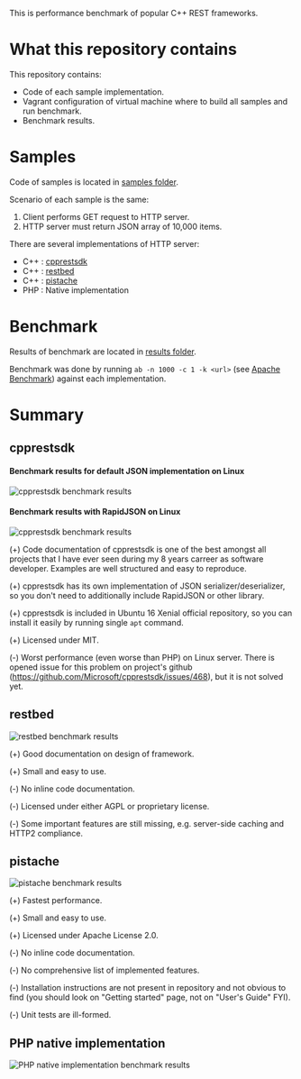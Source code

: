 This is performance benchmark of popular C++ REST frameworks.

# What this repository contains

This repository contains:

- Code of each sample implementation.
- Vagrant configuration of virtual machine where to build all samples and run benchmark.
- Benchmark results.

# Samples

Code of samples is located in [samples folder](https://github.com/metamaker/cpp-rest-frameworks-benchmark/tree/master/samples).

Scenario of each sample is the same:

1. Client performs GET request to HTTP server.
2. HTTP server must return JSON array of 10,000 items.

There are several implementations of HTTP server:

- C++ : [cpprestsdk](https://github.com/Microsoft/cpprestsdk)
- C++ : [restbed](https://github.com/corvusoft/restbed)
- C++ : [pistache](https://github.com/oktal/pistache)
- PHP : Native implementation

# Benchmark

Results of benchmark are located in [results folder](https://github.com/metamaker/cpp-rest-frameworks-benchmark/tree/master/results).

Benchmark was done by running `ab -n 1000 -c 1 -k <url>` (see [Apache Benchmark](https://httpd.apache.org/docs/2.4/programs/ab.html)) against each implementation.

# Summary

## cpprestsdk

#### Benchmark results for default JSON implementation on Linux

![cpprestsdk benchmark results](https://raw.githubusercontent.com/metamaker/cpp-rest-frameworks-benchmark/master/results/benchmark-cpprestsdk-default_json_impl.png)

#### Benchmark results with RapidJSON on Linux

![cpprestsdk benchmark results](https://raw.githubusercontent.com/metamaker/cpp-rest-frameworks-benchmark/master/results/benchmark-cpprestsdk-rapidjson.png)

(+) Code documentation of cpprestsdk is one of the best amongst all projects that I have ever seen during my 8 years carreer as software developer. Examples are well structured and easy to reproduce.

(+) cpprestsdk has its own implementation of JSON serializer/deserializer, so you don't need to additionally include RapidJSON or other library.

(+) cpprestsdk is included in Ubuntu 16 Xenial official repository, so you can install it easily by running single `apt` command.

(+) Licensed under MIT.

(-) Worst performance (even worse than PHP) on Linux server. There is opened issue for this problem on project's github (https://github.com/Microsoft/cpprestsdk/issues/468), but it is not solved yet.

## restbed

![restbed benchmark results](https://raw.githubusercontent.com/metamaker/cpp-rest-frameworks-benchmark/master/results/benchmark-restbed.png)

(+) Good documentation on design of framework.

(+) Small and easy to use.

(-) No inline code documentation.

(-) Licensed under either AGPL or proprietary license.

(-) Some important features are still missing, e.g. server-side caching and HTTP2 compliance.

## pistache

![pistache benchmark results](https://raw.githubusercontent.com/metamaker/cpp-rest-frameworks-benchmark/master/results/benchmark-pistache.png)

(+) Fastest performance.

(+) Small and easy to use.

(+) Licensed under Apache License 2.0.

(-) No inline code documentation.

(-) No comprehensive list of implemented features.

(-) Installation instructions are not present in repository and not obvious to find (you should look on "Getting started" page, not on "User's Guide" FYI).

(-) Unit tests are ill-formed.

## PHP native implementation 

![PHP native implementation benchmark results](https://raw.githubusercontent.com/metamaker/cpp-rest-frameworks-benchmark/master/results/benchmark-php.png)
